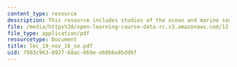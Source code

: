 ```yaml
---
content_type: resource
description: This resource includes studies of the ocean and marine sediments.
file: /media/https%3A/open-learning-course-data-rc.s3.amazonaws.com/12-742-marine-chemistry-fall-2006/7903c963892768ac060ee68b6e8bdd6f_lec_19_nov_16_se.pdf
file_type: application/pdf
resourcetype: Document
title: lec_19_nov_16_se.pdf
uid: 7903c963-8927-68ac-060e-e68b6e8bdd6f
---
```

